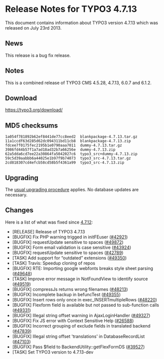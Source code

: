 Release Notes for TYPO3 4.7.13
==============================

This document contains information about TYPO3 version 4.7.13 which was
released on July 23rd 2013.

News
----

This release is a bug fix release.

Notes
-----

This is a combined release of TYPO3 CMS 4.5.28, 4.7.13, 6.0.7 and 6.1.2.

Download
--------

<https://typo3.org/download/>

MD5 checksums
-------------

    1a054f781892b62ef8441de77cc8eed2  blankpackage-4.7.13.tar.gz
    11a1ccdf63d285d62dc094311bd11cb8  blankpackage-4.7.13.zip
    fdcee7f0175fec2195b1e0790aaa7011  dummy-4.7.13.tar.gz
    3986fd44b57f1a7ad18ad32b7a66256e  dummy-4.7.13.zip
    62a5dda6cd7ee22a30864fa5042027c6  typo3_src+dummy-4.7.13.zip
    59c5d39aabbb6a44025e1b97f9b74073  typo3_src-4.7.13.tar.gz
    2cd818307cd4efcb58cd58b5f4361a99  typo3_src-4.7.13.zip

Upgrading
---------

The [usual upgrading
procedure](https://docs.typo3.org/typo3cms/InstallationGuide/) applies.
No database updates are necessary.

Changes
-------

Here is a list of what was fixed since
[4.7.12](TYPO3_4.7.12 "wikilink"):

-   \[RELEASE\] Release of TYPO3 4.7.13
-   \[BUGFIX\] Fix PHP warning trigged in initFEuser
    ([\#42921](https://forge.typo3.org/issues/42921))
-   \[BUGFIX\] requestUpdate sensitive to spaces
    ([\#49872](https://forge.typo3.org/issues/49872))
-   \[BUGFIX\] Form email validation is case sensitive
    ([\#43924](https://forge.typo3.org/issues/43924))
-   \[BUGFIX\] requestUpdate sensitive to spaces
    ([\#42789](https://forge.typo3.org/issues/42789))
-   \[TASK\] Add support for “outdated” extensions
    ([\#49350](https://forge.typo3.org/issues/49350))
-   \[TASK\] Travis: Speedup cloning of repos
-   \[BUGFIX\] RTE: Importing google webfonts breaks style sheet parsing
    ([\#49648](https://forge.typo3.org/issues/49648))
-   \[TASK\] Improve error message in NotFoundView to identify source
    ([\#49519](https://forge.typo3.org/issues/49519))
-   \[BUGFIX\] compressJs returns wrong filenames
    ([\#48213](https://forge.typo3.org/issues/48213))
-   \[BUGFIX\] Incomplete backup in befuncTest
    ([\#49355](https://forge.typo3.org/issues/49355))
-   \[BUGFIX\] Insert rows only once in exec\_INSERTmultipleRows
    ([\#48220](https://forge.typo3.org/issues/48220))
-   \[BUGFIX\] Flexform field is available but not passed to
    sub-function calls ([\#49331](https://forge.typo3.org/issues/49331))
-   \[BUGFIX\] Illegal string offset warning in AjaxLoginHandler
    ([\#49327](https://forge.typo3.org/issues/49327))
-   \[BUGFIX\] Fix JS error with Context Sensitive Help
    ([\#26588](https://forge.typo3.org/issues/26588))
-   \[BUGFIX\] Incorrect grouping of exclude fields in translated
    backend ([\#47839](https://forge.typo3.org/issues/47839))
-   \[BUGFIX\] Illegal string offset 'translations' in
    DatabaseRecordList ([\#47103](https://forge.typo3.org/issues/47103))
-   \[BUGFIX\] Pass \$field to BackendUtility::getFlexFormDS
    ([\#39527](https://forge.typo3.org/issues/39527))
-   \[TASK\] Set TYPO3 version to 4.7.13-dev


